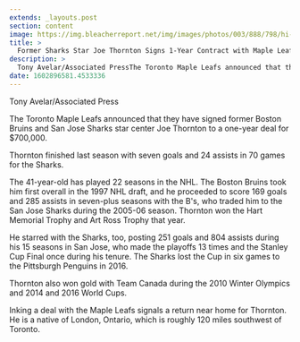 ```yaml
--- 
extends: _layouts.post 
section: content 
image: https://img.bleacherreport.net/img/images/photos/003/888/798/hi-res-6c167d7834572c3b06f3ea7f59df7dd8_crop_exact.jpg?w=1200&h=1200&q=75 
title: > 
  Former Sharks Star Joe Thornton Signs 1-Year Contract with Maple Leafs 
description: > 
  Tony Avelar/Associated PressThe Toronto Maple Leafs announced that they have signed former Boston Bruins and San Jose Sharks star center Joe Thornton to a one-year deal for $700,000.Thornton finished last season with seven goals and 24 assists in 70 games for the Sharks.Thornton won the Hart Memorial Trophy and Art Ross Trophy that year.Thornton also won gold with Team Canada during the 2010 Winter Olympics and 2014 and 2016 World Cups.Inking a deal with the Maple Leafs signals a return near home for Thornton. 
date: 1602896581.4533336 
--- 
```

Tony Avelar/Associated Press

The Toronto Maple Leafs announced that they have signed former Boston Bruins and San Jose Sharks star center Joe Thornton to a one-year deal for $700,000.

Thornton finished last season with seven goals and 24 assists in 70 games for the Sharks.

The 41-year-old has played 22 seasons in the NHL. The Boston Bruins took him first overall in the 1997 NHL draft, and he proceeded to score 169 goals and 285 assists in seven-plus seasons with the B's, who traded him to the San Jose Sharks during the 2005-06 season. Thornton won the Hart Memorial Trophy and Art Ross Trophy that year.

He starred with the Sharks, too, posting 251 goals and 804 assists during his 15 seasons in San Jose, who made the playoffs 13 times and the Stanley Cup Final once during his tenure. The Sharks lost the Cup in six games to the Pittsburgh Penguins in 2016.

Thornton also won gold with Team Canada during the 2010 Winter Olympics and 2014 and 2016 World Cups.

Inking a deal with the Maple Leafs signals a return near home for Thornton. He is a native of London, Ontario, which is roughly 120 miles southwest of Toronto.